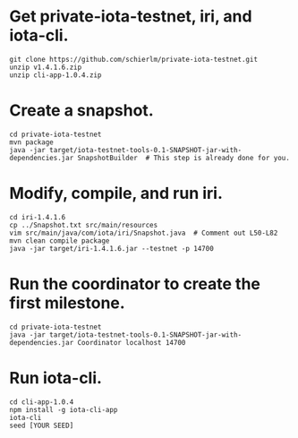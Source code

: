 # Get private-iota-testnet, iri, and iota-cli.
```
git clone https://github.com/schierlm/private-iota-testnet.git
unzip v1.4.1.6.zip
unzip cli-app-1.0.4.zip
```

# Create a snapshot.
```
cd private-iota-testnet
mvn package
java -jar target/iota-testnet-tools-0.1-SNAPSHOT-jar-with-dependencies.jar SnapshotBuilder  # This step is already done for you.
```

# Modify, compile, and run iri.
```
cd iri-1.4.1.6
cp ../Snapshot.txt src/main/resources
vim src/main/java/com/iota/iri/Snapshot.java  # Comment out L50-L82
mvn clean compile package
java -jar target/iri-1.4.1.6.jar --testnet -p 14700
```

# Run the coordinator to create the first milestone.
```
cd private-iota-testnet
java -jar target/iota-testnet-tools-0.1-SNAPSHOT-jar-with-dependencies.jar Coordinator localhost 14700
```

# Run iota-cli.
```
cd cli-app-1.0.4
npm install -g iota-cli-app
iota-cli
seed [YOUR SEED]
```
